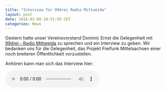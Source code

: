 ```yaml
---
title: "Interview für 99drei Radio Mittweida"
layout: post
date: 2016-03-09 18:51:59 CET
categories: News
---
```


Gestern hatte unser Vereinsvorstand Dominic Ernst die Gelegenheit mit [99drei - Radio Mittweida](http://www.radio-mittweida.de) zu sprechen
und ein Interview zu geben. Wir bedanken uns für die Gelegenheit, das Projekt Freifunk Mittelsachsen einer noch breiteren Öffentlichkeit vorzustellen.

Anhören kann man sich das Interview hier:

<audio controls id="interview" controls>
  <source src="/media/99drei_interview_03-2016.mp3" type="audio/mp3">
  <p>Dieser Browser unterstützt den HTML5 Audio nicht - bitte updaten</p>
</audio>
